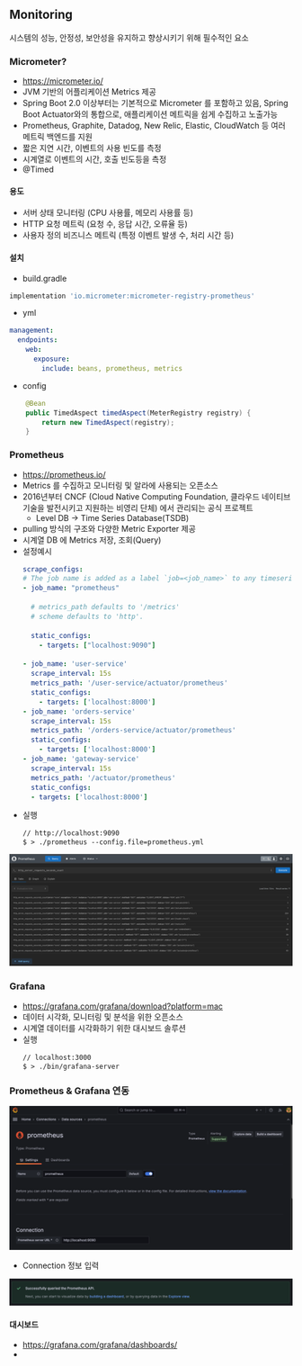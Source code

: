 ## Monitoring

시스템의 성능, 안정성, 보안성을 유지하고 향상시키기 위해 필수적인 요소

### Micrometer?

- https://micrometer.io/
- JVM 기반의 어플리케이션 Metrics 제공
- Spring Boot 2.0 이상부터는 기본적으로 Micrometer 를 포함하고 있음, Spring Boot Actuator와의 통합으로, 애플리케이션 메트릭을 쉽게 수집하고 노출가능
- Prometheus, Graphite, Datadog, New Relic, Elastic, CloudWatch 등 여러 메트릭 백엔드를 지원
- 짧은 지연 시간, 이벤트의 사용 빈도를 측정
- 시계열로 이벤트의 시간, 호출 빈도등을 측정
- @Timed

#### 용도

- 서버 상태 모니터링 (CPU 사용률, 메모리 사용률 등)
- HTTP 요청 메트릭 (요청 수, 응답 시간, 오류율 등)
- 사용자 정의 비즈니스 메트릭 (특정 이벤트 발생 수, 처리 시간 등)

#### 설치

- build.gradle
```groovy
implementation 'io.micrometer:micrometer-registry-prometheus'
```

- yml
```yml
management:
  endpoints:
    web:
      exposure:
        include: beans, prometheus, metrics
```

- config
```java
    @Bean
    public TimedAspect timedAspect(MeterRegistry registry) {
        return new TimedAspect(registry);
    }
```

### Prometheus

- https://prometheus.io/
- Metrics 를 수집하고 모니터링 및 알라에 사용되는 오픈소스
- 2016년부터 CNCF (Cloud Native Computing Foundation, 클라우드 네이티브 기술을 발전시키고 지원하는 비영리 단체) 에서 관리되는 공식 프로젝트
  - Level DB -> Time Series Database(TSDB)
- pulling 방식의 구조와 다양한 Metric Exporter 제공
- 시계열 DB 에 Metrics 저장, 조회(Query)
- 설정예시
  ```yml
  scrape_configs:
  # The job name is added as a label `job=<job_name>` to any timeseries scraped from this config.
  - job_name: "prometheus"

    # metrics_path defaults to '/metrics'
    # scheme defaults to 'http'.

    static_configs:
      - targets: ["localhost:9090"]

  - job_name: 'user-service'
    scrape_interval: 15s
    metrics_path: '/user-service/actuator/prometheus'
    static_configs:
      - targets: ['localhost:8000']
  - job_name: 'orders-service'
    scrape_interval: 15s
    metrics_path: '/orders-service/actuator/prometheus'
    static_configs:
      - targets: ['localhost:8000']
  - job_name: 'gateway-service'
    scrape_interval: 15s
    metrics_path: '/actuator/prometheus'
    static_configs:
    - targets: ['localhost:8000']
  ```
- 실행
  ```shell
  // http://localhost:9090
  $ > ./prometheus --config.file=prometheus.yml
  ```

![img_13.png](img_13.png)

### Grafana

- https://grafana.com/grafana/download?platform=mac
- 데이터 시각화, 모니터링 및 분석을 위한 오픈소스
- 시계열 데이터를 시각화하기 위한 대시보드 솔루션
- 실행
  ```shell
  // localhost:3000
  $ > ./bin/grafana-server
  ```
### Prometheus & Grafana 연동

![img_14.png](img_14.png)

- Connection 정보 입력

![img_15.png](img_15.png)

#### 대시보드

- https://grafana.com/grafana/dashboards/
- 
